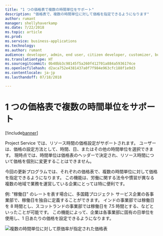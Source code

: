 ```yaml
---
title: "1 つの価格表で複数の時間単位をサポート"
description: "価格表で、複数の時間単位に対して価格を指定できるようになります"
author: rumant
manager: shellyhaverkamp
ms.date: 7/22/2018
ms.topic: article
ms.prod: 
ms.service: business-applications
ms.technology: 
ms.author: rumant
audience: developer, admin, end user, citizen developer, customizer, business analyst, IT pro
ms.translationtype: HT
ms.sourcegitcommit: 0b40bb3c98145f5a260f412701a884a5936174ce
ms.openlocfilehash: d2aca752e4381437a0f7f984e963cfc188f1e9d3
ms.contentlocale: ja-jp
ms.lasthandoff: 07/18/2018

---
```

#   <a name="support-for-multiple-time-units-on-a-single-price-list"></a>1 つの価格表で複数の時間単位をサポート


[!include[banner](../../../../includes/banner.md)]

Project Service では、リソース時間の価格設定がサポートされます。 ユーザーは、価格の設定方法として、時間、日、またはその他の時間単位を選択できます。 現時点では、時間単位は価格表のヘッダーで決定され、リソース時間について価格を個別に変更することはできません。 

今回の更新プログラムでは、それぞれの価格表で、複数の時間単位に対して価格を指定できるようになります。 この機能は、労働に関する法令や慣習が異なる複数の地域で業務を運営している企業にとっては特に便利です。 

例: "稼働日" のレートを表す場合に、多国籍プロジェクト サービス企業の各事業部で、稼働日を独自に定義することができます。 インドの事業部では稼働日を 8 時間とし、スコットランドの事業部では稼働日を 7.5 時間とする、などといったことが可能です。 この機能によって、企業は各事業部に固有の日単位を使用し、1 日あたりの価格を設定できるようになります。

![複数の時間単位に対して原価率が指定された価格表](media/multiple-time-unit-on-pricelist.png "複数の時間単位に対して原価率が指定された価格表")
<!-- Picture 2 -->

